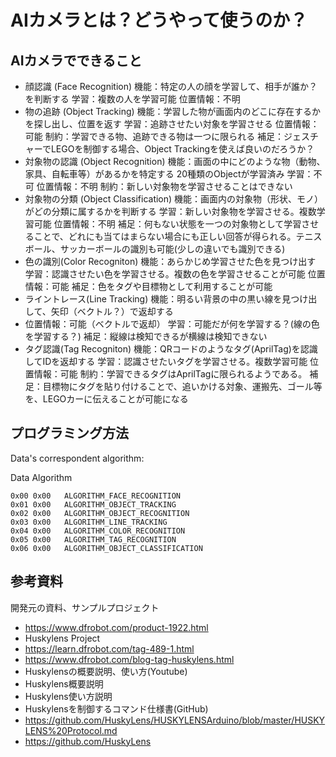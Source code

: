 # AIカメラとは？どうやって使うのか？
## AIカメラでできること
- 顔認識 (Face Recognition)
機能：特定の人の顔を学習して、相手が誰か？を判断する
学習：複数の人を学習可能
位置情報：不明
- 物の追跡 (Object Tracking)
機能：学習した物が画面内のどこに存在するかを探し出し、位置を返す
学習：追跡させたい対象を学習させる
位置情報：可能
制約：学習できる物、追跡できる物は一つに限られる
補足：ジェスチャーでLEGOを制御する場合、Object Trackingを使えば良いのだろうか？
- 対象物の認識 (Object Recognition)
機能：画面の中にどのような物（動物、家具、自転車等）があるかを特定する
20種類のObjectが学習済み
学習：不可
位置情報：不明
制約：新しい対象物を学習させることはできない
- 対象物の分類 (Object Classification)
機能：画面内の対象物（形状、モノ）がどの分類に属するかを判断する
学習：新しい対象物を学習させる。複数学習可能
位置情報：不明
補足：何もない状態を一つの対象物として学習させることで、どれにも当てはまらない場合にも正しい回答が得られる。テニスボール、サッカーボールの識別も可能(少しの違いでも識別できる)
- 色の識別(Color Recogniton)
機能：あらかじめ学習させた色を見つけ出す
学習：認識させたい色を学習させる。複数の色を学習させることが可能
位置情報：可能
補足：色をタグや目標物として利用することが可能
- ライントレース(Line Tracking)
機能：明るい背景の中の黒い線を見つけ出して、矢印（ベクトル？）で返却する
- 位置情報：可能（ベクトルで返却）
学習：可能だが何を学習する？(線の色を学習する？)
補足：縦線は検知できるが横線は検知できない
- タグ認識(Tag Recogniton)
機能：QRコードのようなタグ(AprilTag)を認識してIDを返却する
学習：認識させたいタグを学習させる。複数学習可能
位置情報：可能
制約：学習できるタグはAprilTagに限られるようである。
補足：目標物にタグを貼り付けることで、追いかける対象、運搬先、ゴール等を、LEGOカーに伝えることが可能になる

## プログラミング方法
Data's correspondent algorithm:

Data	Algorithm
```
0x00 0x00	ALGORITHM_FACE_RECOGNITION
0x01 0x00	ALGORITHM_OBJECT_TRACKING
0x02 0x00	ALGORITHM_OBJECT_RECOGNITION
0x03 0x00	ALGORITHM_LINE_TRACKING
0x04 0x00	ALGORITHM_COLOR_RECOGNITION
0x05 0x00	ALGORITHM_TAG_RECOGNITION
0x06 0x00	ALGORITHM_OBJECT_CLASSIFICATION
```

## 参考資料
開発元の資料、サンプルプロジェクト
- https://www.dfrobot.com/product-1922.html
- Huskylens Project
- https://learn.dfrobot.com/tag-489-1.html
- https://www.dfrobot.com/blog-tag-huskylens.html
- Huskylensの概要説明、使い方(Youtube)
- Huskylens概要説明
- Huskylens使い方説明
- Huskylensを制御するコマンド仕様書(GitHub)
- https://github.com/HuskyLens/HUSKYLENSArduino/blob/master/HUSKYLENS%20Protocol.md
- https://github.com/HuskyLens
